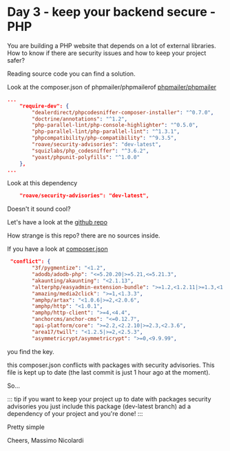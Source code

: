 # Day 3 - keep your backend secure - PHP

You are building a PHP website that depends on a lot of external libraries. How to know if there are security issues and how to keep your project safer?

Reading source code you can find a solution.

Look at the composer.json of phpmailer/phpmailerof [phpmailer/phpmailer](https://github.com/PHPMailer/PHPMailer/blob/master/composer.json)
``` json
...
    "require-dev": {
        "dealerdirect/phpcodesniffer-composer-installer": "^0.7.0",
        "doctrine/annotations": "^1.2",
        "php-parallel-lint/php-console-highlighter": "^0.5.0",
        "php-parallel-lint/php-parallel-lint": "^1.3.1",
        "phpcompatibility/php-compatibility": "^9.3.5",
        "roave/security-advisories": "dev-latest",
        "squizlabs/php_codesniffer": "^3.6.2",
        "yoast/phpunit-polyfills": "^1.0.0"
    },
...

```

Look at this dependency 

```json 
    "roave/security-advisories": "dev-latest",
```

Doesn't it sound cool?

Let's have a look at the [github repo](https://github.com/Roave/SecurityAdvisories) 

How strange is this repo?  there are no sources inside.

If you have a look at [composer.json](https://github.com/Roave/SecurityAdvisories/blob/latest/composer.json)

```json
 "conflict": {
        "3f/pygmentize": "<1.2",
        "adodb/adodb-php": "<=5.20.20|>=5.21,<=5.21.3",
        "akaunting/akaunting": "<2.1.13",
        "alterphp/easyadmin-extension-bundle": ">=1.2,<1.2.11|>=1.3,<1.3.1",
        "amazing/media2click": ">=1,<1.3.3",
        "amphp/artax": "<1.0.6|>=2,<2.0.6",
        "amphp/http": "<1.0.1",
        "amphp/http-client": ">=4,<4.4",
        "anchorcms/anchor-cms": "<=0.12.7",
        "api-platform/core": ">=2.2,<2.2.10|>=2.3,<2.3.6",
        "area17/twill": "<1.2.5|>=2,<2.5.3",
        "asymmetricrypt/asymmetricrypt": ">=0,<9.9.99",
```

you find the key.

this composer.json conflicts with packages with security advisories.
This file is kept up to date (the last commit is just 1 hour ago at the moment).

So... 

::: tip
if you want to keep your project up to date with packages security advisories you just include this package (dev-latest branch) ad a dependency of your project and you're done!
:::

Pretty simple

Cheers,
Massimo Nicolardi